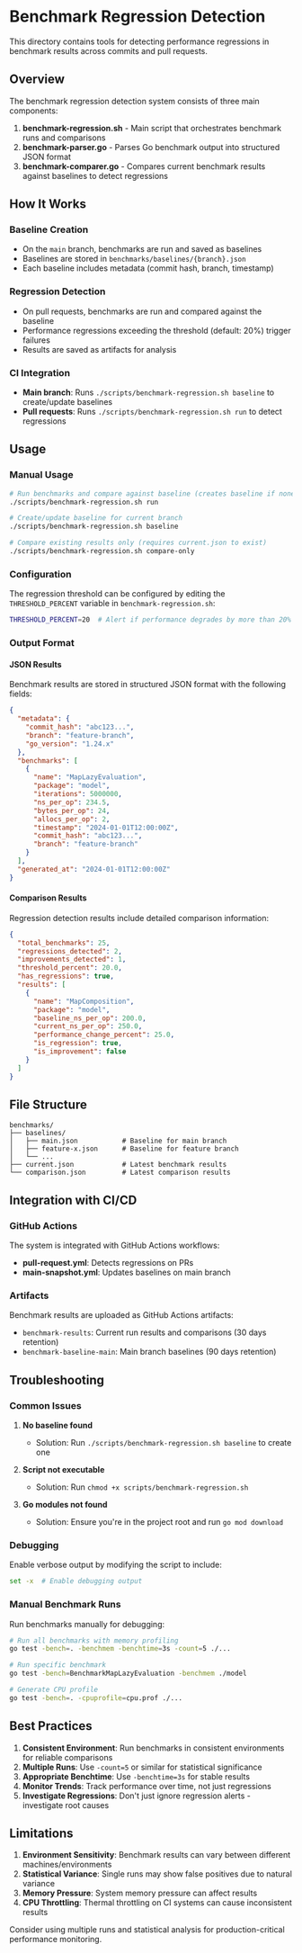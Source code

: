 # Benchmark Regression Detection

This directory contains tools for detecting performance regressions in benchmark results across commits and pull requests.

## Overview

The benchmark regression detection system consists of three main components:

1. **benchmark-regression.sh** - Main script that orchestrates benchmark runs and comparisons
2. **benchmark-parser.go** - Parses Go benchmark output into structured JSON format
3. **benchmark-comparer.go** - Compares current benchmark results against baselines to detect regressions

## How It Works

### Baseline Creation
- On the `main` branch, benchmarks are run and saved as baselines
- Baselines are stored in `benchmarks/baselines/{branch}.json`
- Each baseline includes metadata (commit hash, branch, timestamp)

### Regression Detection
- On pull requests, benchmarks are run and compared against the baseline
- Performance regressions exceeding the threshold (default: 20%) trigger failures
- Results are saved as artifacts for analysis

### CI Integration
- **Main branch**: Runs `./scripts/benchmark-regression.sh baseline` to create/update baselines
- **Pull requests**: Runs `./scripts/benchmark-regression.sh run` to detect regressions

## Usage

### Manual Usage

```bash
# Run benchmarks and compare against baseline (creates baseline if none exists)
./scripts/benchmark-regression.sh run

# Create/update baseline for current branch
./scripts/benchmark-regression.sh baseline

# Compare existing results only (requires current.json to exist)
./scripts/benchmark-regression.sh compare-only
```

### Configuration

The regression threshold can be configured by editing the `THRESHOLD_PERCENT` variable in `benchmark-regression.sh`:

```bash
THRESHOLD_PERCENT=20  # Alert if performance degrades by more than 20%
```

### Output Format

#### JSON Results
Benchmark results are stored in structured JSON format with the following fields:

```json
{
  "metadata": {
    "commit_hash": "abc123...",
    "branch": "feature-branch",
    "go_version": "1.24.x"
  },
  "benchmarks": [
    {
      "name": "MapLazyEvaluation",
      "package": "model",
      "iterations": 5000000,
      "ns_per_op": 234.5,
      "bytes_per_op": 24,
      "allocs_per_op": 2,
      "timestamp": "2024-01-01T12:00:00Z",
      "commit_hash": "abc123...",
      "branch": "feature-branch"
    }
  ],
  "generated_at": "2024-01-01T12:00:00Z"
}
```

#### Comparison Results
Regression detection results include detailed comparison information:

```json
{
  "total_benchmarks": 25,
  "regressions_detected": 2,
  "improvements_detected": 1,
  "threshold_percent": 20.0,
  "has_regressions": true,
  "results": [
    {
      "name": "MapComposition",
      "package": "model",
      "baseline_ns_per_op": 200.0,
      "current_ns_per_op": 250.0,
      "performance_change_percent": 25.0,
      "is_regression": true,
      "is_improvement": false
    }
  ]
}
```

## File Structure

```
benchmarks/
├── baselines/
│   ├── main.json           # Baseline for main branch
│   ├── feature-x.json      # Baseline for feature branch
│   └── ...
├── current.json            # Latest benchmark results
└── comparison.json         # Latest comparison results
```

## Integration with CI/CD

### GitHub Actions
The system is integrated with GitHub Actions workflows:

- **pull-request.yml**: Detects regressions on PRs
- **main-snapshot.yml**: Updates baselines on main branch

### Artifacts
Benchmark results are uploaded as GitHub Actions artifacts:
- `benchmark-results`: Current run results and comparisons (30 days retention)
- `benchmark-baseline-main`: Main branch baselines (90 days retention)

## Troubleshooting

### Common Issues

1. **No baseline found**
   - Solution: Run `./scripts/benchmark-regression.sh baseline` to create one

2. **Script not executable**
   - Solution: Run `chmod +x scripts/benchmark-regression.sh`

3. **Go modules not found**
   - Solution: Ensure you're in the project root and run `go mod download`

### Debugging

Enable verbose output by modifying the script to include:
```bash
set -x  # Enable debugging output
```

### Manual Benchmark Runs

Run benchmarks manually for debugging:
```bash
# Run all benchmarks with memory profiling
go test -bench=. -benchmem -benchtime=3s -count=5 ./...

# Run specific benchmark
go test -bench=BenchmarkMapLazyEvaluation -benchmem ./model

# Generate CPU profile
go test -bench=. -cpuprofile=cpu.prof ./...
```

## Best Practices

1. **Consistent Environment**: Run benchmarks in consistent environments for reliable comparisons
2. **Multiple Runs**: Use `-count=5` or similar for statistical significance  
3. **Appropriate Benchtime**: Use `-benchtime=3s` for stable results
4. **Monitor Trends**: Track performance over time, not just regressions
5. **Investigate Regressions**: Don't just ignore regression alerts - investigate root causes

## Limitations

1. **Environment Sensitivity**: Benchmark results can vary between different machines/environments
2. **Statistical Variance**: Single runs may show false positives due to natural variance
3. **Memory Pressure**: System memory pressure can affect results
4. **CPU Throttling**: Thermal throttling on CI systems can cause inconsistent results

Consider using multiple runs and statistical analysis for production-critical performance monitoring.